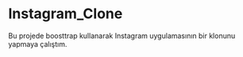 # Instagram_Clone
Bu projede boosttrap kullanarak Instagram uygulamasının bir klonunu yapmaya çalıştım.
